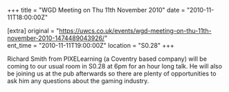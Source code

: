 +++
title = "WGD Meeting on Thu 11th November 2010"
date = "2010-11-11T18:00:00Z"

[extra]
original = "https://uwcs.co.uk/events/wgd-meeting-on-thu-11th-november-2010-1474489043926/"    
ent_time = "2010-11-11T19:00:00Z"
location = "S0.28"
+++

Richard Smith from PIXELearning (a Coventry based company) will be coming to our usual room in S0.28 at 6pm for an hour long talk. He will also be joining us at the pub afterwards so there are plenty of opportunities to ask him any questions about the gaming industry.

